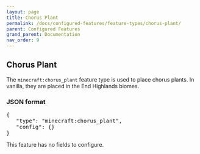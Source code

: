 ```yaml
---
layout: page
title: Chorus Plant
permalink: /docs/configured-features/feature-types/chorus-plant/
parent: Configured Features
grand_parent: Documentation
nav_order: 9
---
```


## Chorus Plant

The `minecraft:chorus_plant` feature type is used to place chorus plants. In vanilla, they are placed in the End Highlands biomes.

### JSON format

<pre>
{
   "type": "minecraft:chorus_plant",
   "config": {}
}
</pre>

This feature has no fields to configure.